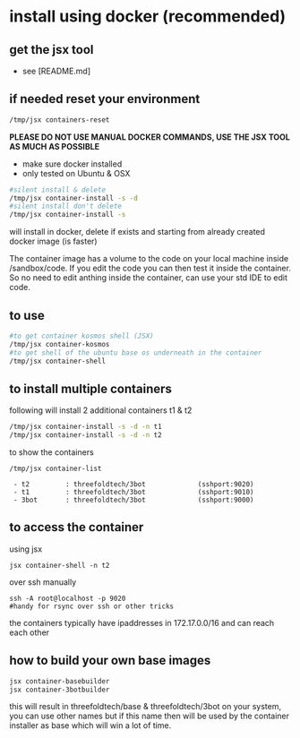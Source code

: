 
# install using docker (recommended)

## get the jsx tool

- see [README.md]

## if needed reset your environment

```bash
/tmp/jsx containers-reset
```


**PLEASE DO NOT USE MANUAL DOCKER COMMANDS, USE THE JSX TOOL AS MUCH AS POSSIBLE**

- make sure docker installed
- only tested on Ubuntu & OSX

```bash
#silent install & delete
/tmp/jsx container-install -s -d
#silent install don't delete
/tmp/jsx container-install -s
```
will install in docker, delete if exists and starting from already created docker image (is faster)

The container image has a volume to the code on your local machine inside /sandbox/code. 
If you edit the code you can then test it inside the container. So no need to edit anthing inside the container, can use your std IDE to edit code.


## to use

```bash
#to get container kosmos shell (JSX)
/tmp/jsx container-kosmos
#to get shell of the ubuntu base os underneath in the container
/tmp/jsx container-shell
``` 

## to install multiple containers

following will install 2 additional containers t1 & t2

```bash
/tmp/jsx container-install -s -d -n t1
/tmp/jsx container-install -s -d -n t2
```

to show the containers

```
/tmp/jsx container-list

 - t2         : threefoldtech/3bot             (sshport:9020)
 - t1         : threefoldtech/3bot             (sshport:9010)
 - 3bot       : threefoldtech/3bot             (sshport:9000)

```

## to access the container 

using jsx

```
jsx container-shell -n t2
```

over ssh manually
```
ssh -A root@localhost -p 9020
#handy for rsync over ssh or other tricks
```

the containers typically have ipaddresses in  172.17.0.0/16 and can reach each other

## how to build your own base images

```bash
jsx container-basebuilder
jsx container-3botbuilder
 ```
 
 this will result in threefoldtech/base & threefoldtech/3bot on your system, you can use other names but if this name then will be used by the container installer as base which will win a lot of time.
